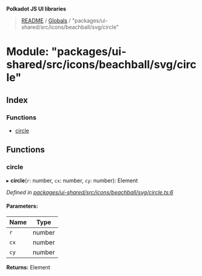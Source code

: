 **Polkadot JS UI libraries**

> [README](../README.md) / [Globals](../globals.md) / "packages/ui-shared/src/icons/beachball/svg/circle"

# Module: "packages/ui-shared/src/icons/beachball/svg/circle"

## Index

### Functions

* [circle](_packages_ui_shared_src_icons_beachball_svg_circle_.md#circle)

## Functions

### circle

▸ **circle**(`r`: number, `cx`: number, `cy`: number): Element

*Defined in [packages/ui-shared/src/icons/beachball/svg/circle.ts:6](https://github.com/polkadot-js/ui/blob/1833b1a2/packages/ui-shared/src/icons/beachball/svg/circle.ts#L6)*

#### Parameters:

Name | Type |
------ | ------ |
`r` | number |
`cx` | number |
`cy` | number |

**Returns:** Element
